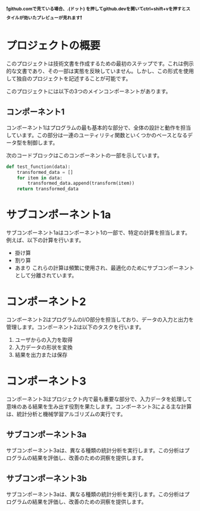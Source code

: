 ❗<small>**github.comで見ている場合、.(ドット) を押してgithub.devを開いてctrl+shift+vを押すとスタイルが効いたプレビューが見れます**</small>❗

# プロジェクトの概要

このプロジェクトは技術文書を作成するための最初のステップです。これは例示的な文書であり、その一部は実態を反映していません。しかし、この形式を使用して独自のプロジェクトを記述することが可能です。

このプロジェクトには以下の3つのメインコンポーネントがあります。

## コンポーネント1

コンポーネント1はプログラムの最も基本的な部分で、全体の設計と動作を担当しています。この部分は一連のユーティリティ関数といくつかのベースとなるデータ型を制御します。

次のコードブロックはこのコンポーネントの一部を示しています。

```python
def test_function(data):
    transformed_data = []
    for item in data:
        transformed_data.append(transform(item))
    return transformed_data
```

# サブコンポーネント1a
サブコンポーネント1aはコンポーネント1の一部で、特定の計算を担当します。例えば、以下の計算を行います。

- 掛け算
- 割り算
- あまり
これらの計算は頻繁に使用され、最適化のためにサブコンポーネントとして分離されています。

# コンポーネント2
コンポーネント2はプログラムのI/O部分を担当しており、データの入力と出力を管理します。コンポーネント2は以下のタスクを行います。

1. ユーザからの入力を取得
2. 入力データの形状を変換
3. 結果を出力または保存

# コンポーネント3
コンポーネント3はプロジェクト内で最も重要な部分で、入力データを処理して意味のある結果を生み出す役割を果たします。コンポーネント3による主な計算は、統計分析と機械学習アルゴリズムの実行です。

## サブコンポーネント3a
サブコンポーネント3aは、異なる種類の統計分析を実行します。この分析はプログラムの結果を評価し、改善のための洞察を提供します。

## サブコンポーネント3b
サブコンポーネント3aは、異なる種類の統計分析を実行します。この分析はプログラムの結果を評価し、改善のための洞察を提供します。
